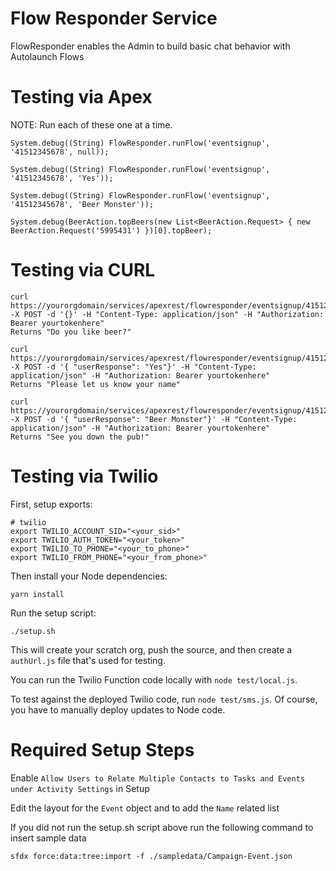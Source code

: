 # Flow Responder Service

FlowResponder enables the Admin to build basic chat behavior with Autolaunch Flows

# Testing via Apex

NOTE: Run each of these one at a time.

```
System.debug((String) FlowResponder.runFlow('eventsignup', '41512345678', null));
```
```
System.debug((String) FlowResponder.runFlow('eventsignup', '41512345678', 'Yes'));
```
```
System.debug((String) FlowResponder.runFlow('eventsignup', '41512345678', 'Beer Monster'));
```
```
System.debug(BeerAction.topBeers(new List<BeerAction.Request> { new BeerAction.Request('5995431') })[0].topBeer);
```

# Testing via CURL

```
curl  https://yourorgdomain/services/apexrest/flowresponder/eventsignup/41512342323 -X POST -d '{}' -H "Content-Type: application/json" -H "Authorization: Bearer yourtokenhere"
Returns "Do you like beer?"

curl  https://yourorgdomain/services/apexrest/flowresponder/eventsignup/41512342323 -X POST -d '{ "userResponse": "Yes"}' -H "Content-Type: application/json" -H "Authorization: Bearer yourtokenhere"
Returns "Please let us know your name"

curl  https://yourorgdomain/services/apexrest/flowresponder/eventsignup/41512342323 -X POST -d '{ "userResponse": "Beer Monster"}' -H "Content-Type: application/json" -H "Authorization: Bearer yourtokenhere"
Returns "See you down the pub!"
```

# Testing via Twilio

First, setup exports:

```
# twilio
export TWILIO_ACCOUNT_SID="<your_sid>"
export TWILIO_AUTH_TOKEN="<your_token>"
export TWILIO_TO_PHONE="<your_to_phone>"
export TWILIO_FROM_PHONE="<your_from_phone>"
```

Then install your Node dependencies:

```
yarn install
```

Run the setup script:

```
./setup.sh
```

This will create your scratch org, push the source, and then create a `authUrl.js` file that's used for testing.

You can run the Twilio Function code locally with `node test/local.js`.

To test against the deployed Twilio code, run `node test/sms.js`. Of course, you have to manually deploy updates to Node code.

# Required Setup Steps

Enable `Allow Users to Relate Multiple Contacts to Tasks and Events under Activity Settings` in Setup

Edit the layout for the ``Event`` object and to add the `Name` related list

If you did not run the setup.sh script above run the following command to insert sample data

```
sfdx force:data:tree:import -f ./sampledata/Campaign-Event.json
```
